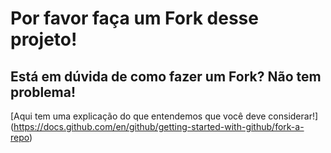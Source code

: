 # Por favor faça um Fork desse projeto!

## Está em dúvida de como fazer um Fork? Não tem problema! 
[Aqui tem uma explicação do que entendemos que você deve considerar!]
(https://docs.github.com/en/github/getting-started-with-github/fork-a-repo)
